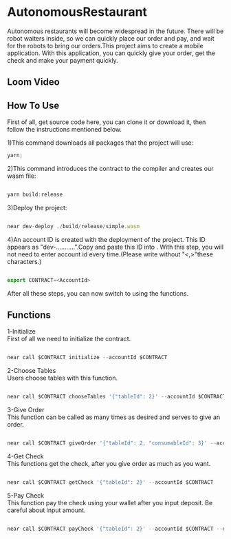 # AutonomousRestaurant
  Autonomous restaurants will become widespread in the future. There will be robot waiters inside, so we can quickly place our order and pay, and wait for the robots to bring our orders.This project aims to create a mobile application. With this application, you can quickly give your order, get the check and make your payment quickly.

## Loom Video



## How To Use

First of all, get source code here, you can clone it or download it, then follow the instructions mentioned below.

1)This command downloads all packages that the project will use:

```ts
yarn;
```

2)This command introduces the contract to the compiler and creates our wasm file:

```ts

yarn build:release
```

3)Deploy the project:

```ts

near dev-deploy ./build/release/simple.wasm
```

4)An account ID is created with the deployment of the project. This ID appears as "dev-...........".Copy and paste this ID into <Account ID>. With this step, you will not need to enter account id every time.(Please write without "<,>"these characters.)

```ts

export CONTRACT=<AccountId>
```

After all these steps, you can now switch to using the functions.

## Functions

1-Initialize
  <br/>
  First of all we need to initialize the contract.


```ts

near call $CONTRACT initialize --accountId $CONTRACT
```

2-Choose Tables
  <br/>
  Users choose tables with this function.

```ts

near call $CONTRACT chooseTables '{"tableId": 2}' --accountId $CONTRACT
```

3-Give Order
  <br/>
  This function can be called as many times as desired and serves to give an order.


```ts

near call $CONTRACT giveOrder '{"tableId": 2, "consumableId": 3}' --accountId $CONTRACT
```

4-Get Check
  <br/>
  This functions get the check, after you give order as much as you want.


```ts

near call $CONTRACT getCheck '{"tableId": 2}' --accountId $CONTRACT
```

5-Pay Check
  <br/>
  This function pay the check using your wallet after you input deposit. Be careful about input amount.


```ts

near call $CONTRACT payCheck '{"tableId": 2}' --accountId $CONTRACT --deposit 1.61
```

